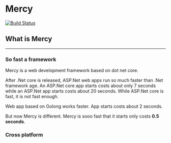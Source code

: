 # Mercy

[![Build Status](https://travis-ci.org/Anduin2017/Mercy.svg?branch=master)](https://travis-ci.org/Anduin2017/Mercy)

## What is Mercy
-----------

### So fast a framework
Mercy is a web development framework based on dot net core.

After .Net core is released, ASP.Net web apps run so much faster than .Net framework age. An ASP.Net core app starts costs about only 7 seconds while an ASP.Net app starts costs about 20 seconds. While ASP.Net core is fast, it is not fast enough.

Web app based on Golong works faster. App starts costs about 2 seconds.

But now Mercy is different. Mercy is sooo fast that it starts only costs **0.5 seconds**.

### Cross platform